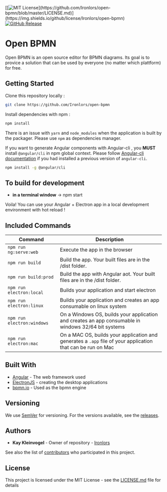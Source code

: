 [[![MIT License](https://img.shields.io/apm/l/open-bpmn.svg?)](https://github.com/Ironlors/open-bpmn/blob/master/LICENSE.md)](https://img.shields.io/github/license/Ironlors/open-bpmn)
[![GitHub Release](https://img.shields.io/github/release/Ironlors/open-bpmn.svg?style=flat)]()

# Open BPMN

Open BPMN is an open source editor for BPMN diagrams. Its goal is to provice a solution that can be used by everyone (no matter which plattform) for free.

## Getting Started

Clone this repository locally :

```bash
git clone https://github.com/Ironlors/open-bpmn
```

Install dependencies with npm :

```bash
npm install
```

There is an issue with `yarn` and `node_modules` when the application is built by the packager. Please use `npm` as dependencies manager.

If you want to generate Angular components with Angular-cli , you **MUST** install `@angular/cli` in npm global context.
Please follow [Angular-cli documentation](https://github.com/angular/angular-cli) if you had installed a previous version of `angular-cli`.

```bash
npm install -g @angular/cli
```

## To build for development

- **in a terminal window** -> npm start

Voila! You can use your Angular + Electron app in a local development environment with hot reload !

## Included Commands

| Command                    | Description                                                                                                 |
| -------------------------- | ----------------------------------------------------------------------------------------------------------- |
| `npm run ng:serve:web`     | Execute the app in the browser                                                                              |
| `npm run build`            | Build the app. Your built files are in the /dist folder.                                                    |
| `npm run build:prod`       | Build the app with Angular aot. Your built files are in the /dist folder.                                   |
| `npm run electron:local`   | Builds your application and start electron                                                                  |
| `npm run electron:linux`   | Builds your application and creates an app consumable on linux system                                       |
| `npm run electron:windows` | On a Windows OS, builds your application and creates an app consumable in windows 32/64 bit systems         |
| `npm run electron:mac`     | On a MAC OS, builds your application and generates a `.app` file of your application that can be run on Mac |

## Built With

-   [Angular](https://angular.io/) - The web framework used
-   [ElectronJS](https://www.electronjs.org/) - creating the desktop applications
-   [bpmn.io](https://bpmn.io/) - Used as the bpmn engine

## Versioning

We use [SemVer](http://semver.org/) for versioning. For the versions available, see the [releases](https://github.com/Ironlors/open-bpmn/releases).

## Authors

-   **Kay Kleinvogel** - Owner of repository - [Ironlors](https://github.com/Ironlors)

See also the list of [contributors](https://github.com/Ironlors/open-bpmn/contributors) who participated in this project.

## License

This project is licensed under the MIT License - see the [LICENSE.md](LICENSE.md) file for details
